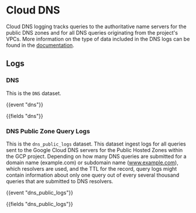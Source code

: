 # Cloud DNS

Cloud DNS logging tracks queries to the authoritative name servers for the public DNS zones and for all DNS queries originating from the project's VPCs.
More information on the type of data included in the DNS logs can be found in the [documentation](https://cloud.google.com/dns/docs/monitoring).

## Logs

### DNS

This is the `DNS` dataset.

{{event "dns"}}

{{fields "dns"}}

### DNS Public Zone Query Logs

This is the `dns_public_logs` dataset. This dataset ingest logs for all queries sent to the Google Cloud DNS servers for the Public Hosted Zones within the GCP project. Depending on how many DNS queries are submitted for a domain name (example.com) or subdomain name (www.example.com), which resolvers are used, and the TTL for the record, query logs might contain information about only one query out of every several thousand queries that are submitted to DNS resolvers.

{{event "dns_public_logs"}}

{{fields "dns_public_logs"}}